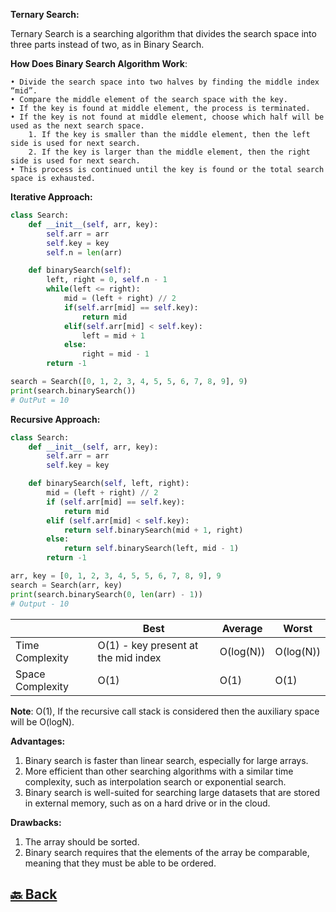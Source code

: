 **Ternary Search:**

Ternary Search is a searching algorithm that divides the search space into three parts instead of two, as in Binary Search.

**How Does Binary Search Algorithm Work**:

    • Divide the search space into two halves by finding the middle index “mid”.
    • Compare the middle element of the search space with the key.
    • If the key is found at middle element, the process is terminated.
    • If the key is not found at middle element, choose which half will be used as the next search space.
        1. If the key is smaller than the middle element, then the left side is used for next search.
        2. If the key is larger than the middle element, then the right side is used for next search.
    • This process is continued until the key is found or the total search space is exhausted.

**Iterative Approach:**

```python
class Search:
    def __init__(self, arr, key):
        self.arr = arr
        self.key = key
        self.n = len(arr)

    def binarySearch(self):
        left, right = 0, self.n - 1
        while(left <= right):
            mid = (left + right) // 2
            if(self.arr[mid] == self.key):
                return mid
            elif(self.arr[mid] < self.key):
                left = mid + 1
            else:
                right = mid - 1
        return -1

search = Search([0, 1, 2, 3, 4, 5, 5, 6, 7, 8, 9], 9)
print(search.binarySearch())
# OutPut = 10
```
**Recursive Approach:**

```python
class Search:
    def __init__(self, arr, key):
        self.arr = arr
        self.key = key

    def binarySearch(self, left, right):
        mid = (left + right) // 2
        if (self.arr[mid] == self.key):
            return mid
        elif (self.arr[mid] < self.key):
            return self.binarySearch(mid + 1, right)
        else:
            return self.binarySearch(left, mid - 1)
        return -1

arr, key = [0, 1, 2, 3, 4, 5, 5, 6, 7, 8, 9], 9
search = Search(arr, key)
print(search.binarySearch(0, len(arr) - 1))
# Output - 10
```

|                  | Best                                | Average   | Worst     |
| ---------------- | ----------------------------------- | --------- | --------- |
| Time Complexity  | O(1) - key present at the mid index | O(log(N)) | O(log(N)) |
| Space Complexity | O(1)                                | O(1)      | O(1)      |

**Note**: O(1), If the recursive call stack is considered then the auxiliary space will be O(logN).

**Advantages:**

1. Binary search is faster than linear search, especially for large arrays. </br>
2. More efficient than other searching algorithms with a similar time complexity, such as interpolation search or exponential search. </br>
3. Binary search is well-suited for searching large datasets that are stored in external memory, such as on a hard drive or in the cloud. </br>

**Drawbacks:**

1. The array should be sorted. </br>
1. Binary search requires that the elements of the array be comparable, meaning that they must be able to be ordered. </br>

<h2><a href="https://github.com/sanjay9616/data-structure-and-alogrithms/blob/master/Searching/README.md"> 🔙 Back</a></h2>